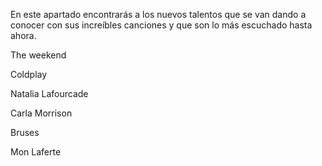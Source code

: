 En este apartado encontrarás a los nuevos talentos que se van dando a conocer con sus increíbles canciones y que son lo más escuchado hasta ahora.

The weekend

Coldplay

Natalia Lafourcade

Carla Morrison

Bruses

Mon Laferte


